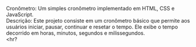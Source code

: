 Cronômetro: Um simples cronômetro implementado em HTML, CSS e JavaScript.<br>
Descrição: Este projeto consiste em um cronômetro básico que permite aos usuários iniciar, pausar, continuar e resetar o tempo. Ele exibe o tempo decorrido em horas, minutos, segundos e milissegundos.<br><hr?
